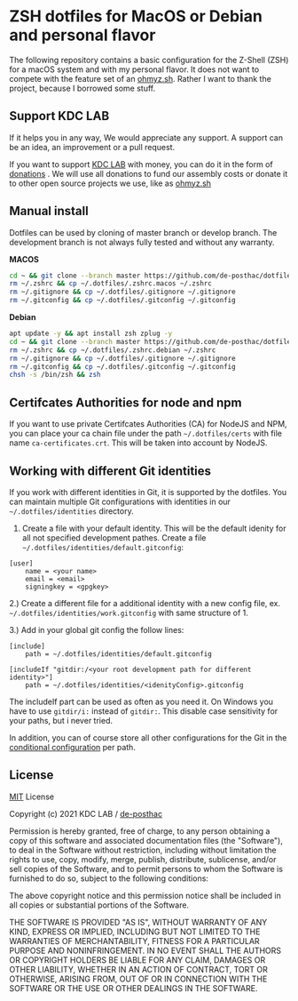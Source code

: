 # ZSH dotfiles for MacOS or Debian and personal flavor

The following repository contains a basic configuration for the Z-Shell (ZSH) for a macOS system and with my personal flavor. It does not want to compete with the feature set of an [ohmyz.sh](https://ohmyz.sh/). Rather I want to thank the project, because I borrowed some stuff.

## Support KDC LAB

If it helps you in any way, We would appreciate any support. A support can be an idea, an improvement or a pull request.

If you want to support [KDC LAB](https://github.com/kdc-lab/) with money, you can do it in the form of [donations](https://paypal.me/kdclab) . We will use all donations to fund our assembly costs or donate it to other open source projects we use, like as [ohmyz.sh](https://ohmyz.sh/)

## Manual install

Dotfiles can be used by cloning of master branch or develop branch. The development branch is not always fully tested and without any warranty.

**MACOS**

```zsh
cd ~ && git clone --branch master https://github.com/de-posthac/dotfiles.git .dotfiles
rm ~/.zshrc && cp ~/.dotfiles/.zshrc.macos ~/.zshrc
rm ~/.gitignore && cp ~/.dotfiles/.gitignore ~/.gitignore
rm ~/.gitconfig && cp ~/.dotfiles/.gitconfig ~/.gitconfig
```

**Debian**

```zsh
apt update -y && apt install zsh zplug -y
cd ~ && git clone --branch master https://github.com/de-posthac/dotfiles.git .dotfiles
rm ~/.zshrc && cp ~/.dotfiles/.zshrc.debian ~/.zshrc
rm ~/.gitignore && cp ~/.dotfiles/.gitignore ~/.gitignore
rm ~/.gitconfig && cp ~/.dotfiles/.gitconfig ~/.gitconfig
chsh -s /bin/zsh && zsh
```

## Certifcates Authorities for node and npm

If you want to use private Certifcates Authorities (CA) for NodeJS and NPM, you can place your ca chain file under the path `~/.dotfiles/certs` with file name `ca-certificates.crt`. This will be taken into account by NodeJS.

## Working with different Git identities

If you work with different identities in Git, it is supported by the dotfiles. You can maintain multiple Git configurations with identities in our `~/.dotfiles/identities` directory.

1. Create a file with your default identity. This will be the default idenity for all not specified development pathes. Create a file `~/.dotfiles/identities/default.gitconfig`:

```git
[user]
    name = <your name>
    email = <email>
    signingkey = <gpgkey>
```

2.) Create a different file for a additional identity with a new config file, ex. `~/.dotfiles/identities/work.gitconfig` with same structure of 1.

3.) Add in your global git config the follow lines:

```git
[include]
    path = ~/.dotfiles/identities/default.gitconfig

[includeIf "gitdir:/<your root development path for different identity>"]
    path = ~/.dotfiles/identities/<idenityConfig>.gitconfig
```

The includeIf part can be used as often as you need it. On Windows you have to use `gitdir/i:` instead of `gitdir:`. This disable case sensitivity for your paths, but i never tried.

In addition, you can of course store all other configurations for the Git in the [conditional configuration](https://git-scm.com/docs/git-config#_includes) per path.

## License

[MIT](http://opensource.org/licenses/MIT) License

Copyright (c) 2021 KDC LAB / [de-posthac](https://github.com/de-posthac)

Permission is hereby granted, free of charge, to any person obtaining a copy
of this software and associated documentation files (the "Software"), to deal
in the Software without restriction, including without limitation the rights
to use, copy, modify, merge, publish, distribute, sublicense, and/or sell
copies of the Software, and to permit persons to whom the Software is
furnished to do so, subject to the following conditions:

The above copyright notice and this permission notice shall be included in all
copies or substantial portions of the Software.

THE SOFTWARE IS PROVIDED "AS IS", WITHOUT WARRANTY OF ANY KIND, EXPRESS OR
IMPLIED, INCLUDING BUT NOT LIMITED TO THE WARRANTIES OF MERCHANTABILITY,
FITNESS FOR A PARTICULAR PURPOSE AND NONINFRINGEMENT. IN NO EVENT SHALL THE
AUTHORS OR COPYRIGHT HOLDERS BE LIABLE FOR ANY CLAIM, DAMAGES OR OTHER
LIABILITY, WHETHER IN AN ACTION OF CONTRACT, TORT OR OTHERWISE, ARISING FROM,
OUT OF OR IN CONNECTION WITH THE SOFTWARE OR THE USE OR OTHER DEALINGS IN THE
SOFTWARE.
